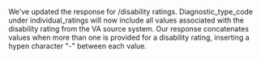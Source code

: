 We've updated the response for /disability ratings. Diagnostic_type_code under individual_ratings will now include all values associated with the disability rating from the VA source system. Our response concatenates values when more than one is provided for a disability rating, inserting a hypen character "-" between each value.
